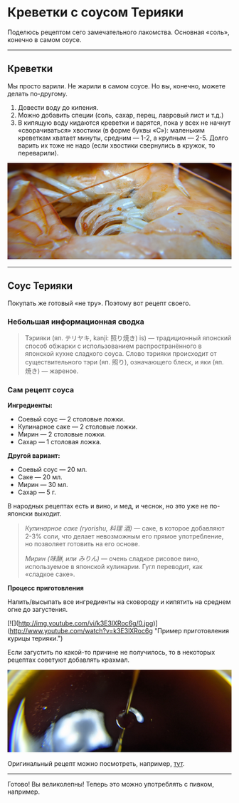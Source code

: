 # Креветки с соусом Терияки

Поделюсь рецептом сего замечательного лакомства. Основная «соль», конечно в самом соусе.

* * *

## Креветки

Мы просто варили. Не жарили в самом соусе. Но вы, конечно, можете делать по-другому.

1.  Довести воду до кипения.
2.  Можно добавить специи (соль, сахар, перец, лавровый лист и т.д.)
3.  В кипящую воду кидаются креветки и варятся, пока у всех не начнут «сворачиваться» хвостики (в форме буквы «С»): маленьким креветкам хватает минуты, средним — 1-2, а крупным — 2-5. Долго варить их тоже не надо (если хвостики свернулись в кружок, то переварили).

![](./static/teriyaki-shrimp-1.jpg)

* * *

## Соус Терияки

Покупать же готовый «не тру». Поэтому вот рецепт своего.

### Небольшая информационная сводка

> Тэрияки (яп. テリヤキ, kanji: 照り焼き) is) — традиционный японский способ обжарки с использованием распространённого в японской кухне сладкого соуса. Слово тэрияки происходит от существительного тэри (яп. 照り), означающего блеск, и яки (яп. 焼き) — жареное.

### Сам рецепт соуса

**Ингредиенты:**

- Соевый соус — 2 столовые ложки.
- Кулинарное саке — 2 столовые ложки.
- Мирин — 2 столовые ложки.
- Сахар — 1 столовая ложка.

**Другой вариант:**

- Соевый соус — 20 мл.
- Саке — 20 мл.
- Мирин — 30 мл.
- Сахар — 5 г.

В народных рецептах есть и вино, и мед, и чеснок, но это уже не по-японски выходит.

> *Кулинарное саке (ryorishu, 料理 酒)* — саке, в которое добавляют 2-3% соли, что делает невозможным его прямое употребление, но позволяет готовить на его основе.
> 
> *Мирин (味醂, или みりん)* — очень сладкое рисовое вино, используемое в японской кулинарии. Гугл переводит, как «сладкое саке».

**Процесс приготовления**

Налить/высыпать все ингредиенты на сковороду и кипятить на среднем огне до загустения.

\[!\[\](http://img.youtube.com/vi/k3E3lXRoc6g/0.jpg)\](http://www.youtube.com/watch?v=k3E3lXRoc6g "Пример приготовления курицы терияки.")

Если загустить по какой-то причине не получилось, то в некоторых рецептах советуют добавлять крахмал.

![](./static/teriyaki-shrimp-2.jpg)

Оригинальный рецепт можно посмотреть, например, [тут](https://www.kurashiru.com/recipes/e488ced9-0e5c-49a9-a985-4eb6813a88fc).

* * *

Готово! Вы великолепны! Теперь это можно употреблять с пивком, например.
